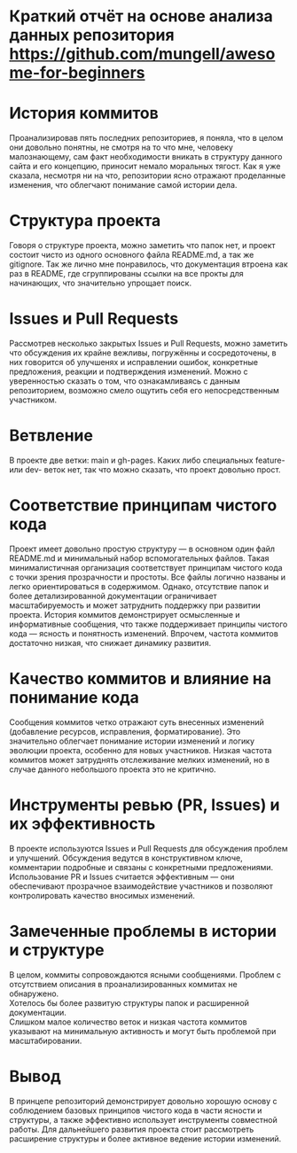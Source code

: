# Краткий отчёт на основе анализа данных репозитория https://github.com/mungell/awesome-for-beginners

# История коммитов
Проанализировав пять последних репозиториев, я поняла, что в целом они довольно понятны, не смотря на то что мне, человеку малознающему, сам факт необходимости вникать в структуру данного сайта и его концепцию, приносит немало моральных тягост. Как я уже сказала, несмотря ни на что, репозитории ясно отражают проделанные изменения, что облегчают понимание самой истории дела.

# Структура проекта
Говоря о структуре проекта, можно заметить что папок нет, и проект состоит чисто из одного основного файла README.md, а так же gitignore. 
Так же лично мне понравилось, что документация втроена как раз в README, где сгруппированы ссылки на все прокты для начинающих, что значительно упрощает поиск.

# Issues и Pull Requests
Рассмотрев несколько закрытых Issues и Pull Requests, можно заметить что обсуждения их крайне вежливы, погружённы и сосредоточены, в них говорится об улучшенях и исправлении ошибок, конкретные предложения, реакции и подтверждения изменений. Можно с уверенностью сказать о том, что ознакамливаясь с данным репозиторием, возможно смело ощутить себя его непосредственным участником.

# Ветвление
В проекте две ветки: main и gh-pages. Каких либо специальных feature- или dev- веток нет, так что можно сказать, что проект довольно прост.

# Соответствие принципам чистого кода

Проект имеет довольно простую структуру — в основном один файл README.md и минимальный набор вспомогательных файлов. Такая минималистичная организация соответствует принципам чистого кода с точки зрения прозрачности и простоты. Все файлы логично названы и легко ориентироваться в содержимом. Однако, отсутствие папок и более детализированной документации ограничивает масштабируемость и может затруднить поддержку при развитии проекта. История коммитов демонстрирует осмысленные и информативные сообщения, что также поддерживает принципы чистого кода — ясность и понятность изменений. Впрочем, частота коммитов достаточно низкая, что снижает динамику развития.

# Качество коммитов и влияние на понимание кода
Сообщения коммитов четко отражают суть внесенных изменений (добавление ресурсов, исправления, форматирование). Это значительно облегчает понимание истории изменений и логику эволюции проекта, особенно для новых участников. Низкая частота коммитов может затруднять отслеживание мелких изменений, но в случае данного небольшого проекта это не критично.

# Инструменты ревью (PR, Issues) и их эффективность
В проекте используются Issues и Pull Requests для обсуждения проблем и улучшений. Обсуждения ведутся в конструктивном ключе, комментарии подробные и связаны с конкретными предложениями. Использование PR и Issues считается эффективным — они обеспечивают прозрачное взаимодействие участников и позволяют контролировать качество вносимых изменений.

# Замеченные проблемы в истории и структуре
В целом, коммиты сопровождаются ясными сообщениями. Проблем с отсутствием описания в проанализированных коммитах не обнаружено.  
Хотелось бы более развитую структуры папок и расширенной документации.  
Слишком малое количество веток и низкая частота коммитов указывают на минимальную активность и могут быть проблемой при масштабировании.

# Вывод
В принцепе репозиторий демонстрирует довольно хорошую основу с соблюдением базовых принципов чистого кода в части ясности и структуры, а также эффективно использует инструменты совместной работы. Для дальнейшего развития проекта стоит рассмотреть расширение структуры и более активное ведение истории изменений.
